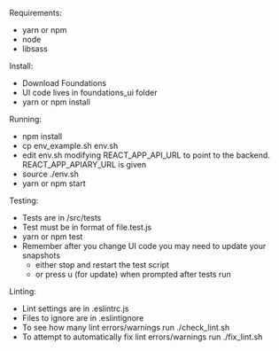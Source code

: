 Requirements:

- yarn or npm
- node
- libsass

Install:

- Download Foundations
- UI code lives in foundations_ui folder
- yarn or npm install

Running:

- npm install
- cp env_example.sh env.sh
- edit env.sh modifying REACT_APP_API_URL to point to the backend. REACT_APP_APIARY_URL is given
- source ./env.sh
- yarn or npm start

Testing:

- Tests are in /src/tests
- Test must be in format of file.test.js
- yarn or npm test
- Remember after you change UI code you may need to update your snapshots
  - either stop and restart the test script
  - or press u (for update) when prompted after tests run

Linting:

- Lint settings are in .eslintrc.js
- Files to ignore are in .eslintignore
- To see how many lint errors/warnings run ./check_lint.sh
- To attempt to automatically fix lint errors/warnings run ./fix_lint.sh

